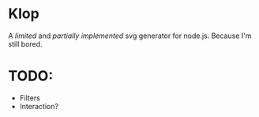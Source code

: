 # Klop


A *limited* and *partially implemented* svg generator for node.js. Because I'm still bored.

# TODO:

- Filters
- Interaction?